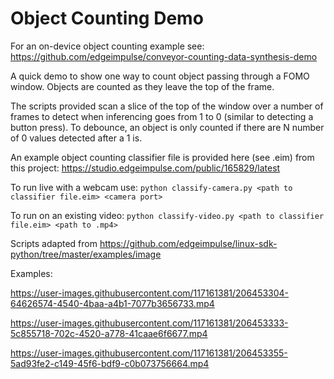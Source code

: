# Object Counting Demo

For an on-device object counting example see: https://github.com/edgeimpulse/conveyor-counting-data-synthesis-demo

A quick demo to show one way to count object passing through a FOMO window. Objects are counted as they leave the top of the frame.

The scripts provided scan a slice of the top of the window over a number of frames to detect when inferencing goes from 1 to 0 (similar to detecting a button press). To debounce, an object is only counted if there are N number of 0 values detected after a 1 is.

An example object counting classifier file is provided here (see .eim) from this project: https://studio.edgeimpulse.com/public/165829/latest 

To run live with a webcam use:
`python classify-camera.py <path to classifier file.eim> <camera port>`

To run on an existing video: `python classify-video.py <path to classifier file.eim> <path to .mp4>`

Scripts adapted from https://github.com/edgeimpulse/linux-sdk-python/tree/master/examples/image

Examples:


https://user-images.githubusercontent.com/117161381/206453304-64626574-4540-4baa-a4b1-7077b3656733.mp4



https://user-images.githubusercontent.com/117161381/206453333-5c855718-702c-4520-a778-41caae6f6677.mp4



https://user-images.githubusercontent.com/117161381/206453355-5ad93fe2-c149-45f6-bdf9-c0b073756664.mp4

